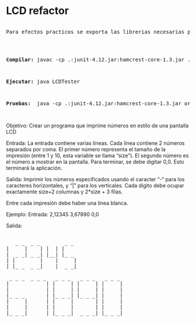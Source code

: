 # LCD refactor
<pre>
<p>Para efectos practicos se exporta las librerias necesarias para las pruebas y se mantiene la jerarquía de archivos.</p>

<p><b>Compilar:</b> javac -cp .:junit-4.12.jar:hamcrest-core-1.3.jar ./\*.java</p>
<p><b>Ejecutar:</b> java LCDTester</p>
<p><b>Pruebas:</b>  java -cp .:junit-4.12.jar:hamcrest-core-1.3.jar org.junit.runner.JUnitCore ImpresorLCDTest</p>
</pre>

Objetivo: Crear un programa que imprime números en estilo de una pantalla LCD

Entrada: La entrada contiene varias líneas. Cada línea contiene 2 números separados por coma. El primer número representa el tamaño de la impresión (entre 1 y 10, esta variable se llama “size”). El segundo número es el número a mostrar en la pantalla. Para terminar, se debe digitar 0,0. Esto terminará la aplicación.

Salida: Imprimir los números especificados usando el caracter “-“ para los caracteres horizontales, y “|” para los verticales. Cada dígito debe ocupar exactamente size+2 columnas y 2*size + 3 filas.

Entre cada impresión debe haber una línea blanca.

Ejemplo:
Entrada:
2,12345
3,67890
0,0

Salida:   
 <pre>  
   _ _  _ _        _ _
|     |    | |  | |
|  _ _| _ _| |__| |_ _
| |        |    |     |
| |_ _  _ _|    |  _ _|

 _ _ _  _ _ _   _ _ _   _ _ _   _ _ _
|            | |     | |     | |     |
|            | |     | |     | |     |
|_ _ _       | |_ _ _| |_ _ _| |     |
|     |      | |     |       | |     |
|     |      | |     |       | |     |
|_ _ _|      | |_ _ _|  _ _ _| |_ _ _|
